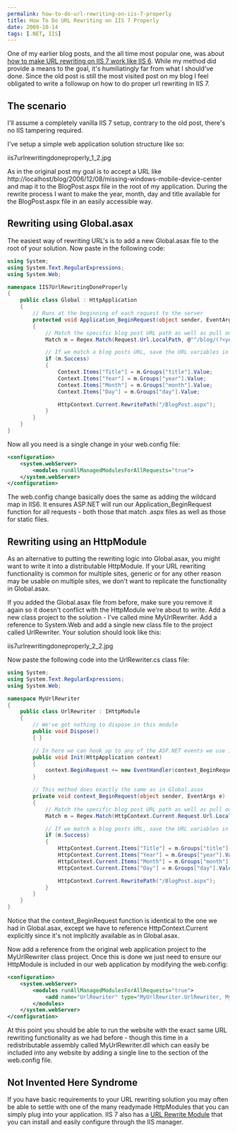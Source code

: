 ```yaml
---
permalink: how-to-do-url-rewriting-on-iis-7-properly
title: How To Do URL Rewriting on IIS 7 Properly
date: 2009-10-14
tags: [.NET, IIS]
---
```

One of my earlier blog posts, and the all time most popular one, was about [how to make URL rewriting on IIS 7 work like IIS 6](/making-url-rewriting-on-iis7-work-like-iis6/). While my method did provide a means to the goal, it's humiliatingly far from what I should've done. Since the old post is still the most visited post on my blog I feel obligated to write a followup on how to do proper url rewriting in IIS 7.

<!-- more -->

## The scenario

I'll assume a completely vanilla IIS 7 setup, contrary to the old post, there's no IIS tampering required.

I've setup a simple web application solution structure like so:

iis7urlrewritingdoneproperly_1_2.jpg

As in the original post my goal is to accept a URL like http://localhost/blog/2006/12/08/missing-windows-mobile-device-center and map it to the BlogPost.aspx file in the root of my application. During the rewrite process I want to make the year, month, day and title available for the BlogPost.aspx file in an easily accessible way.

## Rewriting using Global.asax

The easiest way of rewriting URL's is to add a new Global.asax file to the root of your solution. Now paste in the following code:

```csharp
using System;
using System.Text.RegularExpressions;
using System.Web;

namespace IIS7UrlRewritingDoneProperly
{
	public class Global : HttpApplication
	{
		// Runs at the beginning of each request to the server
		protected void Application_BeginRequest(object sender, EventArgs e)
		{
			// Match the specific blog post URL path as well as pull out variables in regex groups
			Match m = Regex.Match(Request.Url.LocalPath, @"^/blog/(?<year>d{4})/(?<month>d{2})/(?<day>d{2})/(?<title>.*)/?$");

			// If we match a blog posts URL, save the URL variables in Context.Items and rewrite to /BlogPost.aspx
			if (m.Success)
			{
				Context.Items["Title"] = m.Groups["title"].Value;
				Context.Items["Year"] = m.Groups["year"].Value;
				Context.Items["Month"] = m.Groups["month"].Value;
				Context.Items["Day"] = m.Groups["day"].Value;

				HttpContext.Current.RewritePath("/BlogPost.aspx");
			}
		}
	}
}
```

Now all you need is a single change in your web.config file:

```xml
<configuration>
	<system.webServer>
		<modules runAllManagedModulesForAllRequests="true">
	</system.webServer>
</configuration>
```

The web.config change basically does the same as adding the wildcard map in IIS6. It ensures ASP.NET will run our Application_BeginRequest function for all requests - both those that match .aspx files as well as those for static files.

## Rewriting using an HttpModule

As an alternative to putting the rewriting logic into Global.asax, you might want to write it into a distributable HttpModule. If your URL rewriting functionality is common for multiple sites, generic or for any other reason may be usable on multiple sites, we don't want to replicate the functionality in Global.asax.

If you added the Global.asax file from before, make sure you remove it again so it doesn't conflict with the HttpModule we're about to write. Add a new class project to the solution - I've called mine MyUrlRewriter. Add a reference to System.Web and add a single new class file to the project called UrlRewriter. Your solution should look like this:

iis7urlrewritingdoneproperly_2_2.jpg

Now paste the following code into the UrlRewriter.cs class file:

```csharp
using System;
using System.Text.RegularExpressions;
using System.Web;

namespace MyUrlRewriter
{
	public class UrlRewriter : IHttpModule
	{
		// We've got nothing to dispose in this module
		public void Dispose()
		{ }

		// In here we can hook up to any of the ASP.NET events we use in Global.asax
		public void Init(HttpApplication context)
		{
			context.BeginRequest += new EventHandler(context_BeginRequest);
		}

		// This method does exactly the same as in Global.asax
		private void context_BeginRequest(object sender, EventArgs e)
		{
			// Match the specific blog post URL path as well as pull out variables in regex groups
			Match m = Regex.Match(HttpContext.Current.Request.Url.LocalPath, @"^/blog/(?<year>d{4})/(?<month>d{2})/(?<day>d{2})/(?<title>.*)/?$");

			// If we match a blog posts URL, save the URL variables in Context.Items and rewrite to /BlogPost.aspx
			if (m.Success)
			{
				HttpContext.Current.Items["Title"] = m.Groups["title"].Value;
				HttpContext.Current.Items["Year"] = m.Groups["year"].Value;
				HttpContext.Current.Items["Month"] = m.Groups["month"].Value;
				HttpContext.Current.Items["Day"] = m.Groups["day"].Value;

				HttpContext.Current.RewritePath("/BlogPost.aspx");
			}
		}
	}
}
```

Notice that the context_BeginRequest function is identical to the one we had in Global.asax, except we have to reference HttpContext.Current explicitly since it's not implicitly available as in Global.asax.

Now add a reference from the original web application project to the MyUrlRewriter class project. Once this is done we just need to ensure our HttpModule is included in our web application by modifying the web.config:

```xml
<configuration>
    <system.webServer>
        <modules runAllManagedModulesForAllRequests="true">
            <add name="UrlRewriter" type="MyUrlRewriter.UrlRewriter, MyUrlRewriter"/>
        </modules>
    </system.webServer>
</configuration>
```

At this point you should be able to run the website with the exact same URL rewriting functionality as we had before - though this time in a redistributable assembly called MyUrlRewriter.dll which can easily be included into any website by adding a single line to the section of the web.config file.

## Not Invented Here Syndrome

If you have basic requirements to your URL rewriting solution you may often be able to settle with one of the many readymade HttpModules that you can simply plug into your application. IIS 7 also has a [URL Rewrite Module](http://learn.iis.net/page.aspx/461/creating-rewrite-rules-for-the-url-rewrite-module/) that you can install and easily configure through the IIS manager.
